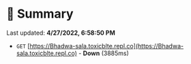# 📖 Summary
Last updated: **4/27/2022, 6:58:50 PM**

- `GET` [https://Bhadwa-sala.toxicblte.repl.co](https://Bhadwa-sala.toxicblte.repl.co) - **Down** (3885ms)

